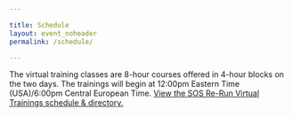 ```yaml
---

title: Schedule
layout: event_noheader
permalink: /schedule/

---
```

The virtual training classes are 8-hour courses offered in 4-hour blocks on the two days. 
The trainings will begin at 12:00pm Eastern Time (USA)/6:00pm Central European Time.
<a id="sched-embed" href="//sosrerunvirtualtrainings202.sched.com/list/descriptions/">View the SOS Re-Run Virtual Trainings schedule &amp; directory.</a><script type="text/javascript" src="//sosrerunvirtualtrainings202.sched.com/js/embed.js"></script>
